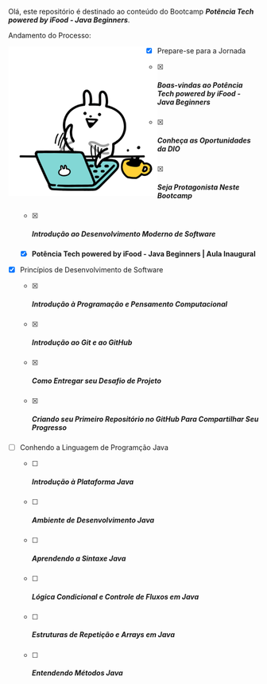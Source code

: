 Olá, este repositório é destinado ao conteúdo do Bootcamp ***Potência Tech powered by iFood - Java Beginners***.

Andamento do Processo:

<img height="300vh" align="left" src="Imagens/letscode.gif">

- [x] Prepare-se para a Jornada

  - [x] ##### Boas-vindas ao Potência Tech powered by iFood - Java Beginners

  - [x] ##### Conheça as Oportunidades da DIO

  - [x] ##### Seja Protagonista Neste Bootcamp

  - [x] ##### Introdução ao Desenvolvimento Moderno de Software

  - [x] **Potência Tech powered by iFood - Java Beginners | Aula Inaugural**
  
  
  
- [x] Princípios de Desenvolvimento de Software

  - [x] ##### Introdução à Programação e Pensamento Computacional

  - [x] ##### Introdução ao Git e ao GitHub

  - [x] ##### Como Entregar seu Desafio de Projeto

  - [x] ##### Criando seu Primeiro Repositório no GitHub Para Compartilhar Seu Progresso
  
  
  
- [ ] Conhendo a Linguagem de Programção Java

  - [ ] ##### Introdução à Plataforma Java

  - [ ] ##### Ambiente de Desenvolvimento Java

  - [ ] ##### Aprendendo a Sintaxe Java

  - [ ] ##### Lógica Condicional e Controle de Fluxos em Java
  
  - [ ] ##### Estruturas de Repetição e Arrays em Java
  
  - [ ] ##### Entendendo Métodos Java
  